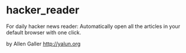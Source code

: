 hacker_reader
=============

For daily hacker news reader: 
Automatically open all the articles in your default browser with one click.

by Allen Galler
http://yalun.org